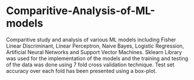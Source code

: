 # Comparitive-Analysis-of-ML-models

Comparitive study and analysis of various ML models including Fisher Linear Discriminant, Linear Perceptron, Naive Bayes, Logistic Regression, Artificial Neural Networks and Support Vector Machines. Sklearn Library was used for the implementation of the models and the training and testing of the data was done using 7 fold cross validation technique. Test set accuracy over each fold has been presented using a box-plot. 
